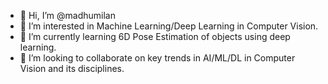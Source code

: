 - 👋 Hi, I’m @madhumilan
- 👀 I’m interested in Machine Learning/Deep Learning in Computer Vision.
- 🌱 I’m currently learning 6D Pose Estimation of objects using deep learning.
- 💞️ I’m looking to collaborate on key trends in AI/ML/DL in Computer Vision and its disciplines.

<!---
madhumilan/madhumilan is a ✨ special ✨ repository because its `README.md` (this file) appears on your GitHub profile.
You can click the Preview link to take a look at your changes.
--->
